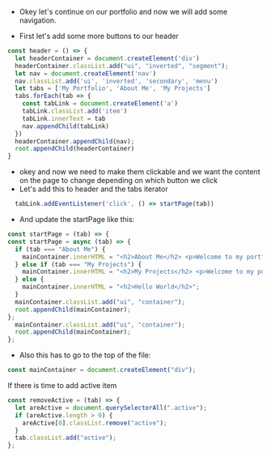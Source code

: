 - Okey let's continue on our portfolio and now we will add some navigation. 

- First let's add some more buttons to our header

```javascript
const header = () => {
  let headerContainer = document.createElement('div')
  headerContainer.classList.add("ui", "inverted", "segment");
  let nav = document.createElement('nav')
  nav.classList.add('ui', 'inverted', 'secondary', 'menu')
  let tabs = ['My Portfolio', 'About Me', 'My Projects']
  tabs.forEach(tab => {
    const tabLink = document.createElement('a')
    tabLink.classList.add('item')
    tabLink.innerText = tab
    nav.appendChild(tabLink)
  })
  headerContainer.appendChild(nav);
  root.appendChild(headerContainer)
}
```
- okey and now we need to make them clickable and we want the content on the page to change depending on which button we click
- Let's add this to header and the tabs iterator
```javascript
  tabLink.addEventListener('click', () => startPage(tab))
```
- And update the startPage like this:
```javascript
const startPage = (tab) => {
const startPage = async (tab) => {
  if (tab === "About Me") {
    mainContainer.innerHTML = "<h2>About Me</h2> <p>Welcome to my portfolio, on this page you will be able to read a bit more about me";
  } else if (tab === "My Projects") {
    mainContainer.innerHTML = "<h2>My Projects</h2> <p>Welcome to my portfolio, on this page you will be able to read a bit more the projects that I have done";
  } else {
    mainContainer.innerHTML = "<h2>Hello World</h2>";
  }
  mainContainer.classList.add("ui", "container");
  root.appendChild(mainContainer);
};
  mainContainer.classList.add("ui", "container");
  root.appendChild(mainContainer);
};
```
- Also this has to go to the top of the file:
```javascript
const mainContainer = document.createElement("div");
```


If there is time to add active item
```javascript
const removeActive = (tab) => {
  let areActive = document.querySelectorAll(".active");
  if (areActive.length > 0) {
    areActive[0].classList.remove("active");
  }
  tab.classList.add("active");
};
```